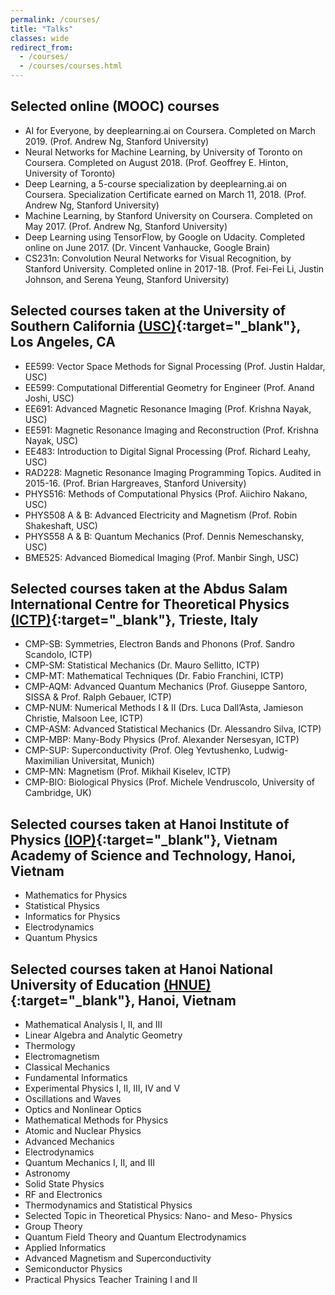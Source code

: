```yaml
---
permalink: /courses/
title: "Talks"
classes: wide
redirect_from: 
  - /courses/
  - /courses/courses.html
---
```


Selected online (MOOC) courses
------
  * AI for Everyone, by deeplearning.ai on Coursera. Completed on March 2019. (Prof. Andrew Ng, Stanford University)
  * Neural Networks for Machine Learning, by University of Toronto on Coursera. Completed on August 2018. (Prof. Geoffrey E. Hinton, University of Toronto)
  * Deep Learning, a 5-course specialization by deeplearning.ai on Coursera. Specialization Certificate earned on March 11, 2018. (Prof. Andrew Ng, Stanford University)
  * Machine Learning, by Stanford University on Coursera. Completed on May 2017. (Prof. Andrew Ng, Stanford University)
  * Deep Learning using TensorFlow, by Google on Udacity. Completed online on June 2017. (Dr. Vincent Vanhaucke, Google Brain)
  * CS231n: Convolution Neural Networks for Visual Recognition, by Stanford University. Completed online in 2017-18. (Prof. Fei-Fei Li, Justin Johnson, and Serena Yeung, Stanford University)

Selected courses taken at the University of Southern California [(USC)](https://www.usc.edu/){:target="_blank"}, Los Angeles, CA
------
  * EE599: Vector Space Methods for Signal Processing (Prof. Justin Haldar, USC)
  * EE599: Computational Differential Geometry for Engineer (Prof. Anand Joshi, USC)
  * EE691: Advanced Magnetic Resonance Imaging (Prof. Krishna Nayak, USC)
  * EE591: Magnetic Resonance Imaging and Reconstruction (Prof. Krishna Nayak, USC)
  * EE483: Introduction to Digital Signal Processing (Prof. Richard Leahy, USC)
  * RAD228: Magnetic Resonance Imaging Programming Topics. Audited in 2015-16. (Prof. Brian Hargreaves, Stanford University)
  * PHYS516: Methods of Computational Physics (Prof. Aiichiro Nakano, USC)
  * PHYS508 A & B: Advanced Electricity and Magnetism (Prof. Robin Shakeshaft, USC)
  * PHYS558 A & B: Quantum Mechanics (Prof. Dennis Nemeschansky, USC)
  * BME525: Advanced Biomedical Imaging (Prof. Manbir Singh, USC)

Selected courses taken at the Abdus Salam International Centre for Theoretical Physics [(ICTP)](https://ictp.it){:target="_blank"}, Trieste, Italy
------
  * CMP-SB: Symmetries, Electron Bands and Phonons (Prof. Sandro Scandolo, ICTP)
  * CMP-SM: Statistical Mechanics (Dr. Mauro Sellitto, ICTP)
  * CMP-MT: Mathematical Techniques (Dr. Fabio Franchini, ICTP)
  * CMP-AQM: Advanced Quantum Mechanics (Prof. Giuseppe Santoro, SISSA & Prof. Ralph Gebauer, ICTP)
  * CMP-NUM: Numerical Methods I & II (Drs. Luca Dall’Asta, Jamieson Christie, Malsoon Lee, ICTP)
  * CMP-ASM: Advanced Statistical Mechanics (Dr. Alessandro Silva, ICTP)
  * CMP-MBP: Many-Body Physics (Prof. Alexander Nersesyan, ICTP)
  * CMP-SUP: Superconductivity (Prof. Oleg Yevtushenko, Ludwig-Maximilian Universitat, Munich)
  * CMP-MN: Magnetism (Prof. Mikhail Kiselev, ICTP)
  * CMP-BIO: Biological Physics (Prof. Michele Vendruscolo, University of Cambridge, UK)

Selected courses taken at Hanoi Institute of Physics [(IOP)](https://www.iop.vast.ac.vn/index.php?slang=en){:target="_blank"}, Vietnam Academy of Science and Technology, Hanoi, Vietnam
------
  * Mathematics for Physics
  * Statistical Physics
  * Informatics for Physics
  * Electrodynamics
  * Quantum Physics

Selected courses taken at Hanoi National University of Education [(HNUE)](http://english.hnue.edu.vn/){:target="_blank"}, Hanoi, Vietnam
------
  * Mathematical Analysis I, II, and III
  * Linear Algebra and Analytic Geometry
  * Thermology
  * Electromagnetism
  * Classical Mechanics
  * Fundamental Informatics
  * Experimental Physics I, II, III, IV and V
  * Oscillations and Waves
  * Optics and Nonlinear Optics
  * Mathematical Methods for Physics
  * Atomic and Nuclear Physics
  * Advanced Mechanics
  * Electrodynamics
  * Quantum Mechanics I, II, and III
  * Astronomy
  * Solid State Physics
  * RF and Electronics
  * Thermodynamics and Statistical Physics
  * Selected Topic in Theoretical Physics: Nano- and Meso- Physics
  * Group Theory
  * Quantum Field Theory and Quantum Electrodynamics
  * Applied Informatics
  * Advanced Magnetism and Superconductivity
  * Semiconductor Physics
  * Practical Physics Teacher Training I and II



